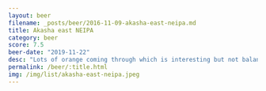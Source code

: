 ```yaml
---
layout: beer
filename: _posts/beer/2016-11-09-akasha-east-neipa.md
title: Akasha east NEIPA
category: beer
score: 7.5
beer-date: "2019-11-22"
desc: "Lots of orange coming through which is interesting but not balanced as it should be"
permalink: /beer/:title.html
img: /img/list/akasha-east-neipa.jpeg
---
```

